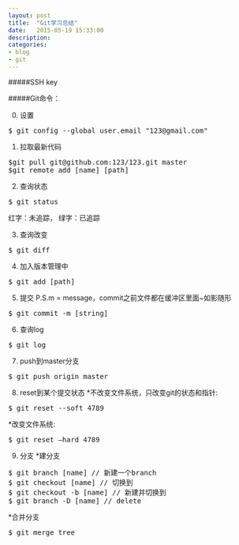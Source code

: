 ```yaml
---
layout: post
title:  "Git学习总结"
date:   2015-05-19 15:33:00
description: 
categories:
- blog
- git
---
```


#####SSH key

#####Git命令：

0. 设置
<pre>$ git config --global user.email "123@gmail.com"</pre>

1. 拉取最新代码
<pre>
$git pull git@github.com:123/123.git master  
$git remote add [name] [path]
</pre>

2. 查询状态
<pre>$ git status</pre>
红字：未追踪， 绿字：已追踪

3. 查询改变
<pre>$ git diff</pre>

4. 加入版本管理中
<pre>$ git add [path]</pre>

5. 提交 P.S.m = message，commit之前文件都在缓冲区里面~如影随形
<pre>$ git commit -m [string]</pre>

6. 查询log
<pre>$ git log</pre>

7. push到master分支
<pre>$ git push origin master</pre>

8. reset到某个提交状态
*不改变文件系统，只改变git的状态和指针:
<pre>$ git reset --soft 4789</pre>
*改变文件系统:
<pre>$ git reset —hard 4789</pre>

9. 分支
*建分支
<pre>
$ git branch [name] // 新建一个branch
$ git checkout [name] // 切换到
$ git checkout -b [name] // 新建并切换到
$ git branch -D [name] // delete
</pre>

*合并分支
<pre>$ git merge tree</pre>


